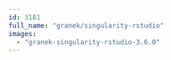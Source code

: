 ```yaml
---
id: 3181
full_name: "granek/singularity-rstudio"
images: 
  - "granek-singularity-rstudio-3.6.0"
---
```

